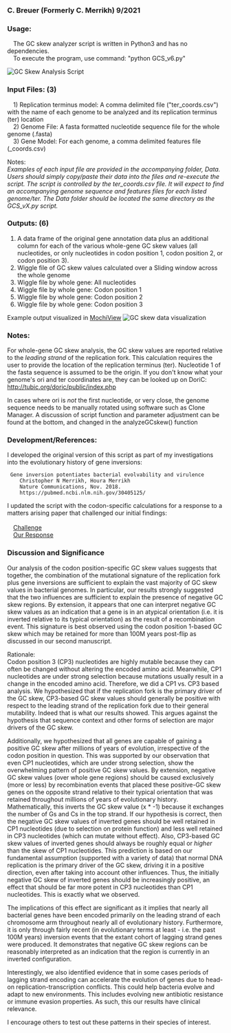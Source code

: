 ### C. Breuer (Formerly C. Merrikh) 9/2021

### Usage:
&emsp;The GC skew analyzer script is written in Python3 and has no dependencies.<br> 
&emsp;To execute the program, use command: "python GCS_v6.py"<br>

![GC Skew Analysis Script](https://github.com/The1stMartian/GCskew/blob/main/Data/cmdLine.png)

### Input Files: (3)

&emsp;1) Replication terminus model: A comma delimited file ("ter_coords.csv") with the name of each genome to be analyzed and its replication terminus (ter) location<br>
&emsp;2) Genome File: A fasta formatted nucleotide sequence file for the whole genome (<genomeName>.fasta)<br>
&emsp;3) Gene Model: For each genome, a comma delimited features file (<genomeName>_coords.csv)<br>

Notes:<br>
<i>Examples of each input file are provided in the accompanying folder, Data. Users should simply copy/paste their data into the files and re-execute the script. The script is controlled by the ter_coords.csv file. It will expect to find an accompanying genome sequence and features files for each listed genome/ter. The Data folder should be located the same directory as the GCS_vX.py script.</i>


### Outputs: (6)
         
1) A data frame of the original gene annotation data plus an additional column for each of the various whole-gene GC skew values (all nucleotides, or only nucleotides in codon position 1, codon position 2, or codon position 3).
2) Wiggle file of GC skew values calculated over a Sliding window across the whole genome
3) Wiggle file by whole gene:  All nucleotides
4) Wiggle file by whole gene:  Codon position 1
5) Wiggle file by whole gene:  Codon position 2
6) Wiggle file by whole gene:  Codon position 3

Example output visualized in [MochiView](http://www.johnsonlab.ucsf.edu/mochi/)
![GC skew data visualization](https://github.com/The1stMartian/GCskew/blob/main/Data/Mochi1.png)

### Notes:
For whole-gene GC skew analysis, the GC skew values are reported relative to the <i>leading strand</i> of the replication fork. This calculation requires the user to provide the location of the replication terminus (ter). Nucleotide 1 of the fasta sequence is assumed to be the origin. If you don't know what your genome's ori and ter coordinates are, they can be looked up on DoriC: http://tubic.org/doric/public/index.php <br>

In cases where ori is <i>not</i> the first nucleotide, or very close, the genome sequence needs to be manually rotated using software such as Clone Manager. A discussion of script function and parameter adjustment can be found at the bottom, and changed in the analyzeGCskew() function<br>

### Development/References:

I developed the original version of this script as part of my investigations into the evolutionary history of gene inversions:

     Gene inversion potentiates bacterial evolvability and virulence
        Christopher N Merrikh, Houra Merrikh
        Nature Communications, Nov. 2018.
        https://pubmed.ncbi.nlm.nih.gov/30405125/

I updated the script with the codon-specific calculations for a response to a matters arising paper that challenged our initial findings:<br><br>
&emsp;[Challenge](https://www.biorxiv.org/content/10.1101/2020.01.14.906818v1)<br>
&emsp;[Our Response](https://www.biorxiv.org/content/10.1101/2020.05.26.117366v2)<br>

### Discussion and Significance
Our analysis of the codon position-specific GC skew values suggests that together, the combination of the mutational signature of the replication fork plus gene inversions are sufficient to explain the vast majority of GC skew values in bacterial genomes. In particular, our results strongly suggested that the two influences are sufficient to explain the presence of negative GC skew regions. By extension, it appears that one can interpret negative GC skew values as an indication that a gene is in an atypical orientation (i.e. it is inverted relative to its typical orientation) as the result of a recombination event. This signature is best observed using the codon position 1-based GC skew which may be retained for more than 100M years post-flip as discussed in our second manuscript.

Rationale:<br> Codon position 3 (CP3) nucleotides are highly mutable because they can often be changed without altering the encoded amino acid. Meanwhile, CP1 nucleotides are under strong selection because mutations usually result in a change in the encoded amino acid. Therefore, we did a CP1 vs. CP3 based analysis. We hypothesized that if the  replication fork is the primary driver of the GC skew, CP3-based GC skew values should generally be positive with respect to the leading strand of the replication fork due to their general mutability. Indeed that is what our results showed. This argues against the hypothesis that sequence context and other forms of selection are major drivers of the GC skew. 

Additionally, we hypothesized that all genes are capable of gaining a positive GC skew after millions of years of evolution, irrespective of the codon position in question. This was supported by our observation that even CP1 nucleotides, which are under strong selection, show the overwhelming pattern of positive GC skew values. By extension, negative GC skew values (over whole gene regions) should be caused exclusively (more or less) by recombination events that placed these positive-GC skew genes on the opposite strand relative to their typical orientation that was retained throughout millions of years of evolutionary history. Mathematically, this inverts the GC skew value (x * -1) because it exchanges the number of Gs and Cs in the top strand. If our hypothesis is correct, then the negative GC skew values of inverted genes should be well retained in CP1 nucleotides (due to selection on protein function) and less well retained in CP3 nucleotides (which can mutate without effect). Also, CP3-based GC skew values of inverted genes should always be roughly equal or <i>higher</i> than the skew of CP1 nucleotides. This prediction is based on our fundamental assumption (supported with a variety of data) that normal DNA replication is the primary driver of the GC skew, driving it in a positive direction, even after taking into account other influences. Thus, the initially negative GC skew of inverted genes should be increasingly positive, an effect that should be far more potent in CP3 nucleotides than CP1 nucleotides. This is exactly what we observed. 

The implications of this effect are significant as it implies that nearly all bacterial genes have been encoded primarily on the leading strand of each chromosome arm throughout nearly all of evolutionary history. Furthermore, it is only through fairly recent (in evolutionary terms at least - i.e. the past 100M years) inversion events that the extant cohort of lagging strand genes were produced. It demonstrates that negative GC skew regions can be reasonably interpreted as an indication that the region is currently in an inverted configuration. 

Interestingly, we also identified evidence that in some cases periods of lagging strand encoding can accelerate the evolution of genes due to head-on replication-transcription conflicts. This could help bacteria evolve and adapt to new environments. This includes evolving new antibiotic resistance or immune evasion properties. As such, this our results have clinical relevance.  

I encourage others to test out these patterns in their species of interest. 
